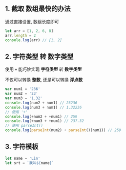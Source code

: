 ## 1. 截取 数组最快的办法

通过直接设置, 数组长度即可

```javascript
let arr = [1, 2, 6, 8]
arr.length = 2
console.log(arr) // [1, 2]
```



## 2. 字符类型 转 数字类型

使用 `+` 能巧妙实现 **字符类型** 转 **数字类型**

不仅可以转换 **整数**, 还是可以转换 **浮点数**

```javascript
var num1 = '236'
var num2 = '23'
var num3 = '1.32'
console.log(num2 + num1) // 23236
console.log(num3 + num1) // 1.32236
// 使用 '+'
console.log(+num2 + +num1) // 259
console.log(+num3 + +num1) // 237.32
// 使用 parseInt()
console.log(parseInt(num2) + parseInt()(num1)) // 259
```



## 3. 字符模板

```javascript
let name = 'Lin'
let srt = `我叫${name}`
```

